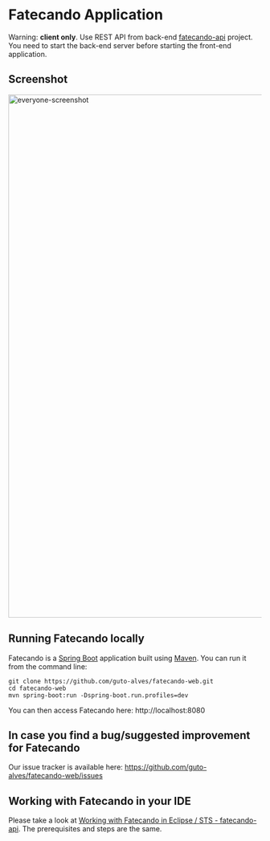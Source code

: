 # Fatecando Application

Warning: <b>client only</b>. Use REST API from back-end [fatecando-api](https://github.com/guto-alves/fatecando-api) project. You need to start the back-end server before starting the front-end application.

## Screenshot
<img width="1042" alt="everyone-screenshot" src="https://user-images.githubusercontent.com/48946749/140944337-07f98804-6fc6-4671-8f2a-9673247f6dd8.png">

## Running Fatecando locally
Fatecando is a [Spring Boot](https://spring.io/guides/gs/spring-boot) application built using [Maven](https://spring.io/guides/gs/maven/). You can run it from the command line:
```
git clone https://github.com/guto-alves/fatecando-web.git
cd fatecando-web
mvn spring-boot:run -Dspring-boot.run.profiles=dev
```
You can then access Fatecando here: http://localhost:8080

## In case you find a bug/suggested improvement for Fatecando
Our issue tracker is available here: https://github.com/guto-alves/fatecando-web/issues

## Working with Fatecando in your IDE

Please take a look at [Working with Fatecando in Eclipse / STS - fatecando-api](https://github.com/guto-alves/fatecando-api#working-with-fatecando-in-eclipse--spring-tool-suite-sts). The prerequisites and steps are the same. 

